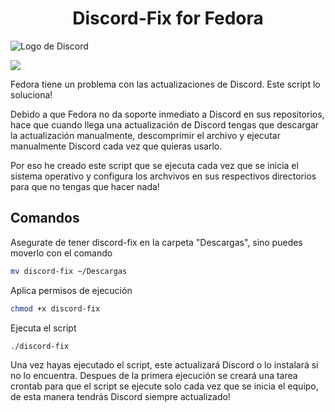 <h1 align="center"> Discord-Fix for Fedora </h1>

![Logo de Discord](https://github.com/H4CKLIF3/discord-fix/assets/45366091/cc4213b7-1202-44dd-a605-966e1c11ba9a)

![](https://img.shields.io/badge/Estado-Funcional-bue)

Fedora tiene un problema con las actualizaciones de Discord. Este script lo soluciona!


Debido a que Fedora no da soporte inmediato a Discord en sus repositorios, hace que cuando llega una actualización de Discord tengas que descargar la actualización manualmente, descomprimir el archivo y ejecutar manualmente Discord cada vez que quieras usarlo. 

Por eso he creado este script que se ejecuta cada vez que se inicia el sistema operativo y configura los archvivos en sus respectivos directorios para que no tengas que hacer nada!

<h2>Comandos</h2>

Asegurate de tener discord-fix en la carpeta "Descargas", sino puedes moverlo con el comando
```bash
mv discord-fix ~/Descargas
```

Aplica permisos de ejecución
```bash
chmod +x discord-fix
```

Ejecuta el script
```bash
./discord-fix
```

Una vez hayas ejecutado el script, este actualizará Discord o lo instalará si no lo encuentra. Despues de la primera ejecución se creará una tarea crontab para que el script se ejecute solo cada vez que se inicia el equipo, de esta manera tendrás Discord siempre actualizado!
